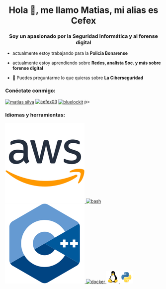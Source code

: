 <h1 align="center">Hola 👋, me llamo Matias, mi alias es Cefex</h1>
<h3 align="center">Soy un apasionado por la Seguridad Informática y al forense digital</h3>

- actualmente estoy trabajando para la **Policia Bonarense**

- actualmente estoy aprendiendo sobre **Redes, analista Soc. y más sobre forense digital**

- 💬 Puedes preguntarme lo que quieras sobre **La Ciberseguridad**

<h3 align="left">Conéctate conmigo:</h3>
<p align="left">
<a href=" https://linkedin.com/in/matías silva" target="blank"><img align="center" src="https://raw.githubusercontent.com/rahuldkjain/github-profile-readme-generator/master /src/images/icons/Social/linked-in-alt.svg" alt="matías silva" height="30" width="40" /></a>
<a href="https://instagram. com/cefex03" target="en blanco"><img align="centro" src="https://raw.githubusercontent.com/rahuldkjain/github-profile-readme-generator/master/src/images/icons/Social/instagram.svg" alt="cefex03" altura="30" ancho=" 40" /></a>
<a href="https://www.youtube.com/c/bluelockit" target="blank"><img align="center" src="https://raw.githubusercontent .com/rahuldkjain/github-profile-readme-generator/master/src/images/icons/Social/youtube.svg" alt="
bluelockit " altura="30" ancho="40" /></a> </a> p>

<h3 align="left">Idiomas y herramientas:</h3>
<p align="left"> <a href="https://aws.amazon.com" target="_blank" rel="noreferrer "> <img src="https://raw.githubusercontent.com/devicons/devicon/master/icons/amazonwebservices/amazonwebservices-original-wordmark.svg" alt="aws" ancho="40" alto="40"/> </a> <a href="https://www.gnu.org/software/bash/" target="_blank" rel="noreferrer"> <img src="https://www.vectorlogo.zone/ logos/gnu_bash/gnu_bash-icon.svg" alt="bash" ancho="40" alto="40"/> </a> <a href="https://www.w3schools.com/cpp/" objetivo ="_blank" rel="noreferrer"> <img src="https://raw.githubusercontent.com/devicons/devicon/master/icons/cplusplus/cplusplus-original.svg" alt="cplusplus" ancho="40" alto="40"/> </a> <a href="https://www.docker.com/" target="_blank" rel="noreferrer"> <img src="https://raw.githubusercontent.es/devicons/devicon/master/icons/docker/docker-original-wordmark.svg" alt="docker" width="40" height="40"/> </a> <a href="https://www.linux.org/" target="_blank" rel="noreferrer"> <img src="https://raw.githubusercontent.com/devicons/devicon/master/icons/linux/linux-original.svg" alt="linux" width="40" height="40"/> </a> <a href="https://www.python.org" target="_blank" rel="noreferrer"> <img src="https://raw.githubusercontent.com/devicons/devicon/master/icons/python/python-original.svg" alt="python" width="40" height="40"/> </a> </p>
